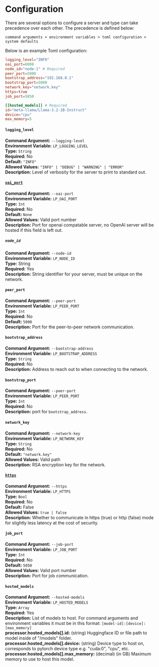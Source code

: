 # Configuration

There are several options to configure a server and type can take precedence over each other. The precedence is defined below:

`command arguments > environment variables > toml configuration > system defaults`

Below is an example Toml configuration:
```toml
logging_level="INFO"
oai_port=6000
node_id="node-1" # Required
peer_port=5000
bootstrap_address="192.168.0.1"
bootstrap_port=5000
network_key="network.key"
https=true
job_port=5050

[[hosted_models]] # Required
id="meta-llama/Llama-3.2-1B-Instruct"
device="cpu"
max_memory=5
```

#### `logging_level`
**Command Argument:** `--logging-level`  
**Environment Variable:** `LP_LOGGING_LEVEL`  
**Type:** `String`  
**Required:** No  
**Default:** `"INFO"`  
**Allowed Values:** `"INFO" | "DEBUG" | "WARNING" | "ERROR"`  
**Description:** Level of verbosity for the server to print to standard out.  

#### [`oai_port`](./oai.md)
**Command Argument:** `--oai-port`  
**Environment Variable:** `LP_OAI_PORT`  
**Type:** `Int`  
**Required:** No  
**Default:** `None`  
**Allowed Values:** Valid port number  
**Description:** Port for openai compatable server, no OpenAI server will be hosted if this field is left out.  

##### `node_id`
**Command Argument:** `--node-id`  
**Environment Variable:** `LP_NODE_ID`  
**Type:** String  
**Required:** Yes    
**Description:**  String identifier for your server, must be unique on the network.  

#### `peer_port`
**Command Argument:** `--peer-port`  
**Environment Variable:** `LP_PEER_PORT`  
**Type:** `Int`  
**Required:** No  
**Default:** `5000`  
**Description:** Port for the peer-to-peer network communication.  

#### `bootstrap_address`
**Command Argument:** `--bootstrap-address`  
**Environment Variable:** `LP_BOOTSTRAP_ADDRESS`  
**Type:** `String`  
**Required:** No    
**Description:** Address to reach out to when connecting to the network.  

#### `bootstrap_port`
**Command Argument:** `--peer-port`  
**Environment Variable:** `LP_PEER_PORT`  
**Type:** `Int`  
**Required:** No    
**Description:** port for `bootstrap_address`.  

#### `network_key`
**Command Argument:** `--network-key`  
**Environment Variable:** `LP_NETWORK_KEY`  
**Type:** `String`  
**Required:** No  
**Default:** `"network.key"`  
**Allowed Values:** Valid path  
**Description:** RSA encryption key for the network.  

#### [`https`](./https.md)
**Command Argument:** `--https`  
**Environment Variable:** `LP_HTTPS`  
**Type:** `Bool`  
**Required:** No  
**Default:** False  
**Allowed Values:** `true | false`  
**Description:** Whether to communicate in https (true) or http (false) mode for slightly less latency at the cost of security.  


#### `job_port`
**Command Argument:** `--job-port`  
**Environment Variable:** `LP_JOB_PORT`  
**Type:** `Int`  
**Required:** No  
**Default:** `5050`  
**Allowed Values:** Valid port number  
**Description:** Port for job communication.  

#### `hosted_models`
**Command Argument:** `--hosted-models`  
**Environment Variable:** `LP_HOSTED_MODELS`  
**Type:** `Array`  
**Required:** Yes    
**Description:** List of models to host. For command arguments and environment variables it must be in this format: `[model-id]:[device]:[max_memory]`  
**processor.hosted_models[].id:** (string) Huggingface ID or file path to model inside of "/models" folder.  
**processor.hosted_models[].device:** (string) Device type to host on, corresponds to pytorch device type e.g. "cuda:0", "cpu", etc.  
**processor.hosted_models[].max_memory:** (decimal) (in GB) Maximum memory to use to host this model.  